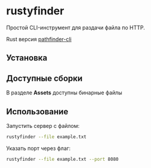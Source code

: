 # rustyfinder

Простой CLI-инструмент для раздачи файла по HTTP.

Rust версия [pathfinder-cli](https://github.com/ffebr/pathfinder-cli)

## Установка

## Доступные сборки
В разделе **Assets** доступны бинарные файлы

## Использование

Запустить сервер с файлом:
```bash
rustyfinder --file example.txt
```

Указать порт через флаг:
```bash
rustyfinder --file example.txt --port 8080
```
